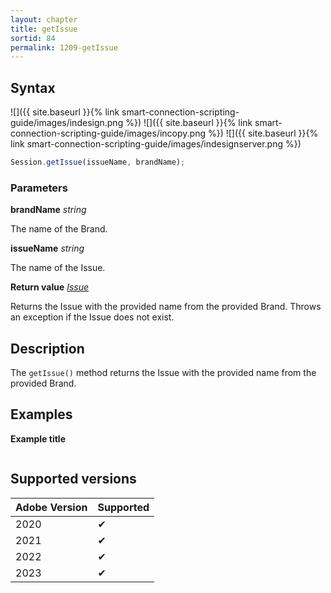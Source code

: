 ```yaml
---
layout: chapter
title: getIssue
sortid: 84
permalink: 1209-getIssue
---
```


## Syntax

![]({{ site.baseurl }}{% link smart-connection-scripting-guide/images/indesign.png %}) ![]({{ site.baseurl }}{% link smart-connection-scripting-guide/images/incopy.png %}) ![]({{ site.baseurl }}{% link smart-connection-scripting-guide/images/indesignserver.png %})

```javascript
Session.getIssue(issueName, brandName);
```

### Parameters

**brandName** _string_

The name of the Brand.

**issueName** _string_

The name of the Issue.

**Return value** _[Issue](../../EntIssue/index.md)_

Returns the Issue with the provided name from the provided Brand. Throws an exception if the Issue does not exist.

## Description

The `getIssue()` method returns the Issue with the provided name from the provided Brand.

## Examples

**Example title**

```javascript

```

## Supported versions

| Adobe Version | Supported |
| ------------- | --------- |
| 2020          | ✔         |
| 2021          | ✔         |
| 2022          | ✔         |
| 2023          | ✔         |
